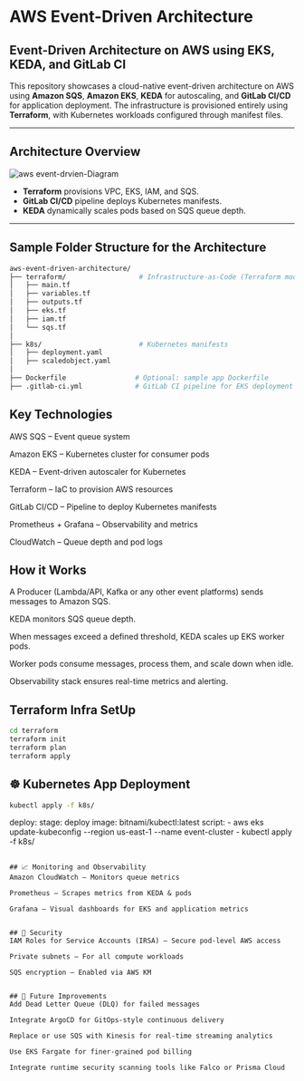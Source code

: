 # AWS Event-Driven Architecture

## Event-Driven Architecture on AWS using EKS, KEDA, and GitLab CI

This repository showcases a cloud-native event-driven architecture on AWS using **Amazon SQS**, **Amazon EKS**, **KEDA** for autoscaling, and **GitLab CI/CD** for application deployment. The infrastructure is provisioned entirely using **Terraform**, with Kubernetes workloads configured through manifest files.

---

## Architecture Overview


![aws event-drvien-Diagram](https://github.com/user-attachments/assets/7c7a1ed9-0347-479e-a99d-ab7a4ec22fde)



- **Terraform** provisions VPC, EKS, IAM, and SQS.
- **GitLab CI/CD** pipeline deploys Kubernetes manifests.
- **KEDA** dynamically scales pods based on SQS queue depth.

---

## Sample Folder Structure for the Architecture 

```bash
aws-event-driven-architecture/
├── terraform/                  # Infrastructure-as-Code (Terraform modules)
│   ├── main.tf
│   ├── variables.tf
│   ├── outputs.tf
│   ├── eks.tf
│   ├── iam.tf
│   └── sqs.tf
│
├── k8s/                        # Kubernetes manifests
│   ├── deployment.yaml
│   ├── scaledobject.yaml
│
├── Dockerfile                 # Optional: sample app Dockerfile
├── .gitlab-ci.yml             # GitLab CI pipeline for EKS deployment

```
## Key Technologies

AWS SQS – Event queue system

Amazon EKS – Kubernetes cluster for consumer pods

KEDA – Event-driven autoscaler for Kubernetes

Terraform – IaC to provision AWS resources

GitLab CI/CD – Pipeline to deploy Kubernetes manifests

Prometheus + Grafana – Observability and metrics

CloudWatch – Queue depth and pod logs

## How it Works
A Producer (Lambda/API, Kafka or any other event platforms) sends messages to Amazon SQS.

KEDA monitors SQS queue depth.

When messages exceed a defined threshold, KEDA scales up EKS worker pods.

Worker pods consume messages, process them, and scale down when idle.

Observability stack ensures real-time metrics and alerting.


## Terraform Infra SetUp
```bash 
cd terraform
terraform init
terraform plan
terraform apply

```

## ☸️ Kubernetes App Deployment
```bash 
kubectl apply -f k8s/

```

deploy:
  stage: deploy
  image: bitnami/kubectl:latest
  script:
    - aws eks update-kubeconfig --region us-east-1 --name event-cluster
    - kubectl apply -f k8s/
```

## 📈 Monitoring and Observability
Amazon CloudWatch – Monitors queue metrics

Prometheus – Scrapes metrics from KEDA & pods

Grafana – Visual dashboards for EKS and application metrics


## 🔐 Security
IAM Roles for Service Accounts (IRSA) – Secure pod-level AWS access

Private subnets – For all compute workloads

SQS encryption – Enabled via AWS KM


## 🧭 Future Improvements
Add Dead Letter Queue (DLQ) for failed messages

Integrate ArgoCD for GitOps-style continuous delivery

Replace or use SQS with Kinesis for real-time streaming analytics

Use EKS Fargate for finer-grained pod billing

Integrate runtime security scanning tools like Falco or Prisma Cloud
